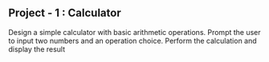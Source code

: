 ## Project - 1 : Calculator

Design a simple calculator with basic arithmetic operations.
Prompt the user to input two numbers and an operation choice.
Perform the calculation and display the result


